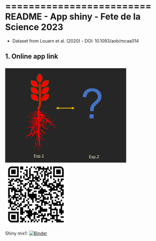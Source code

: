 
=========================
README - App shiny - Fete de la Science 2023
=========================

- Dataset from Louarn et al. (2020) - DOI: 10.1093/aob/mcaa014

## 1. Online app link

<img src="https://github.com/glouarn/ShinyApp-binder/blob/master/shiny_FS23/www/img-mix.png" alt="QR code" width="400">
<img src="https://github.com/glouarn/ShinyApp-binder/blob/master/shiny_FS23/www/qr-code-binder-FS23.png" alt="QR code" width="200">

Shiny mix1: [![Binder](http://mybinder.org/badge_logo.svg)](https://mybinder.org/v2/gh/glouarn/ShinyApp-binder/master?urlpath=shiny/shiny_FS23/)



